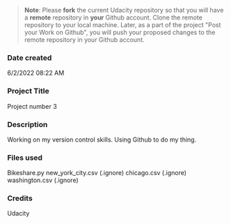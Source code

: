 >**Note**: Please **fork** the current Udacity repository so that you will have a **remote** repository in **your** Github account. Clone the remote repository to your local machine. Later, as a part of the project "Post your Work on Github", you will push your proposed changes to the remote repository in your Github account.

### Date created
6/2/2022 08:22 AM

### Project Title
Project number 3

### Description
Working on my version control skills. Using Github to do my thing.

### Files used
Bikeshare.py
new_york_city.csv (.ignore)
chicago.csv (.ignore)
washington.csv (.ignore)

### Credits
Udacity

